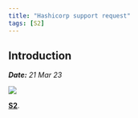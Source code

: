 ```yaml
---
title: "Hashicorp support request"
tags: [S2]
---
```


## Introduction

***Date:** 21 Mar 23*

![](../hashicorp-support/hashicorp-support.png)

 **[S2](/tags/s2)**.
